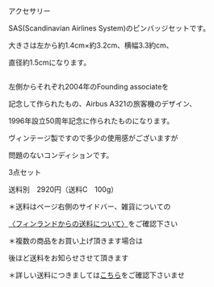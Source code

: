 <link rel="stylesheet" type="text/css" href="/assets/css/styles.css">

アクセサリー

SAS(Scandinavian Airlines System)のピンバッジセットです。

大きさは左から約1.4cm×約3.2cm、横幅3.3約cm、

直径約1.5cmになります。

<img alt="" src="http://blog.cnobi.jp/v1/blog/user/71e35865e9e62f3f9d70420d6124d2ab/1328653977"/>

左側からそれぞれ2004年のFounding associateを

記念して作られたもの、Airbus A321の旅客機のデザイン、

1996年設立50周年記念に作られたものになります。

ヴィンテージ製ですので多少の使用感がございますが

問題のないコンディションです。

3点セット

送料別　2920円（送料C　100g）

＊送料はページ右側のサイドバー、雑貨についての

[〈フィンランドからの送料について〉](https://dkzakka.github.io/2005/03/31/雑貨について.html)をご確認下さい

＊複数の商品をお買い上げ頂きます場合は 

後ほど送料をお知らせさせて頂きます

＊詳しい送料につきましては[こちら](http://dkzakka.blog.shinobi.jp/Entry/3385/)をご確認下さいませ
